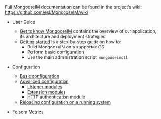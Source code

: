 Full MongooseIM documentation can be found in the project's wiki: https://github.com/esl/MongooseIM/wiki

* User Guide
    * [Get to know MongooseIM](user-guide/Get-to-know-MongooseIM.md) contains the overview of our application, its architecture and deployment strategies.
    * [Getting started](user-guide/Getting-started.md) is a step-by-step guide on how to:
        * Build MongooseIM on a supported OS
        * Perform basic configuration
        * Use the main administration script, `mongooseimctl`
* Configuration
    * [Basic configuration](Basic-configuration.md)
    * [Advanced configuration](Advanced-configuration.md)
        * [Listener modules](advanced-configuration/Listener-modules.md)
        * [Extension modules](advanced-configuration/Modules.md)
        * [HTTP authentication module](advanced-configuration/HTTP-authentication-module.md)
    * [Reloading configuration on a running system](Reloading-configuration-on-a-running-system.md)

* [Folsom Metrics](REST-interface-to-folsom-metrics.md)
   